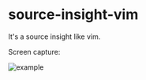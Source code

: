 # source-insight-vim
It's a source insight like vim.

Screen capture:

![example](https://github.com/geekan/source-insight-vim/blob/master/example.png?raw=true)
